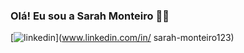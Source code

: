 
### Olá! Eu sou a Sarah Monteiro 👋🏼

[![linkedin](https://img.shields.io/badge/LinkedIn-0077B5?style=for-the-badge&logo=linkedin&logoColor=white)](www.linkedin.com/in/
sarah-monteiro123)


<!--
**sarahmonteiroanjos/sarahmonteiroanjos** is a ✨ _special_ ✨ repository because its `README.md` (this file) appears on your GitHub profile.

Here are some ideas to get you started:

- 🔭 I’m currently working on ...
- 🌱 I’m currently learning ...
- 👯 I’m looking to collaborate on ...
- 🤔 I’m looking for help with ...
- 💬 Ask me about ...
- 📫 How to reach me: ...
- 😄 Pronouns: ...
- ⚡ Fun fact: ...
-->
